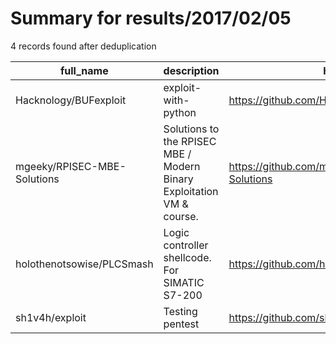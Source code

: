 
# Summary for results/2017/02/05
    
4 records found after deduplication

| full_name | description | html_url | matched_list | matched_count | pushed_at | size | stargazers_count | language | forks_count |
|-----------------------------|-----------------------------------------------------------------------|------------------------------------------------|----------------|-----------------|---------------------------|--------|--------------------|------------|---------------|
| Hacknology/BUFexploit | exploit-with-python | https://github.com/Hacknology/BUFexploit | ['exploit'] | 1 | 2017-02-05 12:23:18+00:00 | 4 | 0 | Python | 1 |
| mgeeky/RPISEC-MBE-Solutions | Solutions to the RPISEC MBE / Modern Binary Exploitation VM & course. | https://github.com/mgeeky/RPISEC-MBE-Solutions | ['exploit'] | 1 | 2017-02-05 22:34:59+00:00 | 26 | 14 | Python | 8 |
| holothenotsowise/PLCSmash | Logic controller shellcode. For SIMATIC S7-200 | https://github.com/holothenotsowise/PLCSmash | ['shellcode'] | 1 | 2017-02-05 02:20:16+00:00 | 0 | 0 | Ruby | 0 |
| sh1v4h/exploit | Testing pentest | https://github.com/sh1v4h/exploit | ['exploit'] | 1 | 2017-02-05 02:22:26+00:00 | 0 | 0 | | 0 |

